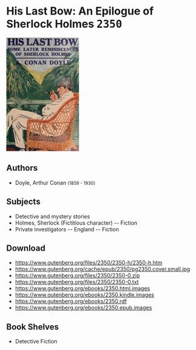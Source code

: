 # His Last Bow: An Epilogue of Sherlock Holmes <kbd>2350</kbd>

![](./cover.medium.jpg "")

## Authors


 - Doyle, Arthur Conan <small>(1859 - 1930)</small>

## Subjects


 - Detective and mystery stories
 - Holmes, Sherlock (Fictitious character) -- Fiction
 - Private investigators -- England -- Fiction

## Download


 - https://www.gutenberg.org/files/2350/2350-h/2350-h.htm
 - https://www.gutenberg.org/cache/epub/2350/pg2350.cover.small.jpg
 - https://www.gutenberg.org/files/2350/2350-0.zip
 - https://www.gutenberg.org/files/2350/2350-0.txt
 - https://www.gutenberg.org/ebooks/2350.html.images
 - https://www.gutenberg.org/ebooks/2350.kindle.images
 - https://www.gutenberg.org/ebooks/2350.rdf
 - https://www.gutenberg.org/ebooks/2350.epub.images

## Book Shelves


 - Detective Fiction
